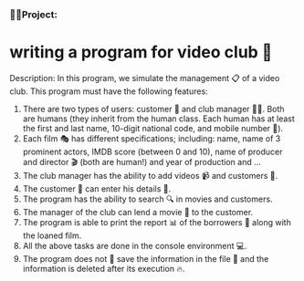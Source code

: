 ### 👨‍💻Project: <br>

# writing a program for video club 🎥<br>

Description: In this program, we simulate the management 📋 of a video club. This program must have the following features:

1. There are two types of users: customer 🧑 and club manager 👨‍💼. Both are humans (they inherit from the human class. Each human has at least the first and last name, 10-digit national code, and mobile number 📱).
2. Each film 🎭 has different specifications; including: name, name of 3 prominent actors, IMDB score (between 0 and 10), name of producer and director 🎬 (both are human!) and year of production and ...
3. The club manager has the ability to add videos 📹 and customers 👥.
4. The customer 👤 can enter his details 📝.
5. The program has the ability to search 🔍 in movies and customers.
6. The manager of the club can lend a movie 🤝 to the customer.
7. The program is able to print the report 📊 of the borrowers 📄 along with the loaned film.
8. All the above tasks are done in the console environment 💻.
9. The program does not 🚫 save the information in the file 💾 and the information is deleted after its execution 🔥.

